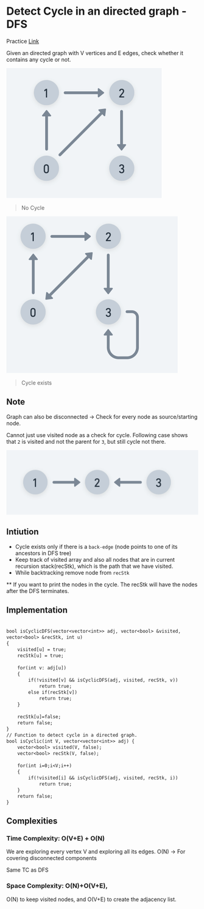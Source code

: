 # Detect Cycle in an directed graph - DFS

Practice [Link](https://www.geeksforgeeks.org/problems/detect-cycle-in-a-directed-graph/1?itm_source=geeksforgeeks&itm_medium=article&itm_campaign=practice_card)

Given an directed graph with V vertices and E edges, check whether it contains any cycle or not. 

![Graph with no cycle](../images/graph-c.png)
> No Cycle


![graph with cycle](../images/graph-d.png)
> Cycle exists

## Note
Graph can also be disconnected -> Check for every node as source/starting node.

Cannot just use visited node as a check for cycle. Following case shows that `2` is visited and not the parent for `3`, but still cycle not there.

![exception case](../images/graph-e.png)

## Intiution
- Cycle exists only if there is a `back-edge` (node points to one of its ancestors in DFS tree)
- Keep track of visited array and also all nodes that are in current recursion stack(recStk), which is the path that we have visited.
- While backtracking remove node from `recStk` 

** If you want to print the nodes in the cycle. The recStk will have the nodes after the DFS terminates.


## Implementation

```

bool isCyclicDFS(vector<vector<int>> adj, vector<bool> &visited, vector<bool> &recStk, int u)
{
    visited[u] = true;
    recStk[u] = true;
    
    for(int v: adj[u])
    {
        if(!visited[v] && isCyclicDFS(adj, visited, recStk, v))
            return true;
        else if(recStk[v])
            return true;
    }
    
    recStk[u]=false;
    return false;
}
// Function to detect cycle in a directed graph.
bool isCyclic(int V, vector<vector<int>> adj) {
    vector<bool> visited(V, false);
    vector<bool> recStk(V, false);
    
    for(int i=0;i<V;i++)
    {
        if(!visited[i] && isCyclicDFS(adj, visited, recStk, i))
            return true;
    }
    return false;
}

```


## Complexities

### Time Complexity: O(V+E) + O(N)
We are exploring every vertex V and exploring all its edges. 
O(N) -> For covering disconnected components

Same TC as DFS



### Space Complexity: O(N)+O(V+E), 
O(N) to keep visited nodes, and O(V+E) to create the adjacency list.
